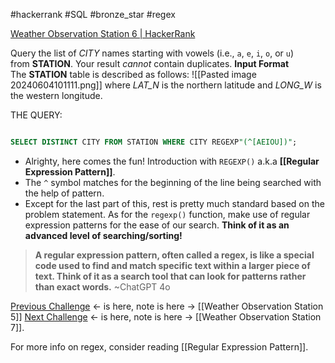 #hackerrank #SQL #bronze_star #regex 

[Weather Observation Station 6 | HackerRank](https://www.hackerrank.com/challenges/weather-observation-station-6/problem?isFullScreen=true)

Query the list of _CITY_ names starting with vowels (i.e., `a`, `e`, `i`, `o`, or `u`) from **STATION**. Your result _cannot_ contain duplicates.
**Input Format**
The **STATION** table is described as follows:
![[Pasted image 20240604101111.png]]
where _LAT_N_ is the northern latitude and _LONG_W_ is the western longitude.

THE QUERY:
```sql

SELECT DISTINCT CITY FROM STATION WHERE CITY REGEXP"(^[AEIOU])";
```
- Alrighty, here comes the fun! Introduction with `REGEXP()` a.k.a **[[Regular Expression Pattern]]**.
- The `^` symbol matches for the beginning of the line being searched with the help of pattern.
- Except for the last part of this, rest is pretty much standard based on the problem statement. As for the `regexp()` function, make use of regular expression patterns for the ease of our search. **Think of it as an advanced level of searching/sorting!**

> **A regular expression pattern, often called a regex, is like a special code used to find and match specific text within a larger piece of text. Think of it as a search tool that can look for patterns rather than exact words.** ~ChatGPT 4o

[Previous Challenge](https://www.hackerrank.com/challenges/weather-observation-station-5?isFullScreen=true) <- is here, note is here -> [[Weather Observation Station 5]]
[Next Challenge](https://www.hackerrank.com/challenges/weather-observation-station-7?isFullScreen=true) <- is here, note is here -> [[Weather Observation Station 7]].

For more info on regex, consider reading [[Regular Expression Pattern]].